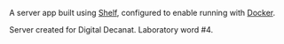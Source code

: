 A server app built using [Shelf](https://pub.dev/packages/shelf),
configured to enable running with [Docker](https://www.docker.com/).

Server created for Digital Decanat. Laboratory word #4.
